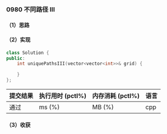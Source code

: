 ### 0980 不同路径 III

#### （1）思路

#### （2）实现

```cpp
class Solution {
public:
    int uniquePathsIII(vector<vector<int>>& grid) {

    }
};
```

| 提交结果 | 执行用时 (pctl%) | 内存消耗 (pctl%) | 语言 |
|:---------|:-----------------|:-----------------|:-----|
| 通过     |  ms (%)   |  MB (%)  | cpp  |

#### （3）收获
